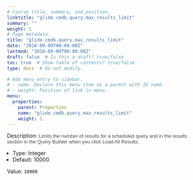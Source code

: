 ```yaml
---
# Course title, summary, and position.
linktitle: "glide.cmdb.query.max_results_limit"
summary: ""
weight: 1
# Page metadata.
title: "glide.cmdb.query.max_results_limit"
date: "2018-09-09T00:00:00Z"
lastmod: "2018-09-09T00:00:00Z"
draft: false  # Is this a draft? true/false
toc: true  # Show table of contents? true/false
type: docs  # Do not modify.

# Add menu entry to sidebar.
# - name: Declare this menu item as a parent with ID name.
# - weight: Position of link in menu.
menu:
  properties:
    parent: Properties
    name: "glide.cmdb.query.max_results_limit"
    weight: 1
---
```


Description: <span style = 'font-family: Arial; font-size: 13px; color: #4a4a4a;'>Limits the number of results for a scheduled query and in the results section in the Query Builder when you click Load All Results.<ul style='margin: 0px; padding-left:15px;'><li>Type: Integer</li><li>Default: 10000</li></ul></span>


Value: `10000`